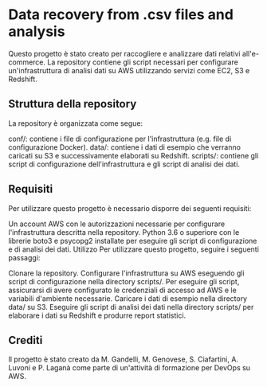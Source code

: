 # Data recovery from .csv files and analysis


Questo progetto è stato creato per raccogliere e analizzare dati relativi all'e-commerce. La repository contiene gli script necessari per configurare un'infrastruttura di analisi dati su AWS utilizzando servizi come EC2, S3 e Redshift.

## Struttura della repository
La repository è organizzata come segue:

conf/: contiene i file di configurazione per l'infrastruttura (e.g. file di configurazione Docker).
data/: contiene i dati di esempio che verranno caricati su S3 e successivamente elaborati su Redshift.
scripts/: contiene gli script di configurazione dell'infrastruttura e gli script di analisi dei dati.

## Requisiti
Per utilizzare questo progetto è necessario disporre dei seguenti requisiti:

Un account AWS con le autorizzazioni necessarie per configurare l'infrastruttura descritta nella repository.
Python 3.6 o superiore con le librerie boto3 e psycopg2 installate per eseguire gli script di configurazione e di analisi dei dati.
Utilizzo
Per utilizzare questo progetto, seguire i seguenti passaggi:

Clonare la repository.
Configurare l'infrastruttura su AWS eseguendo gli script di configurazione nella directory scripts/. Per eseguire gli script, assicurarsi di avere configurato le credenziali di accesso ad AWS e le variabili d'ambiente necessarie.
Caricare i dati di esempio nella directory data/ su S3.
Eseguire gli script di analisi dei dati nella directory scripts/ per elaborare i dati su Redshift e produrre report statistici.

## Crediti
Il progetto è stato creato da M. Gandelli, M. Genovese, S. Ciafartini, A. Luvoni e P. Laganà come parte di un'attività di formazione per DevOps su AWS.
